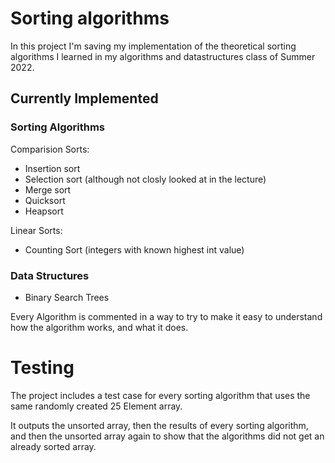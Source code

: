 # Sorting algorithms

In this project I'm saving my implementation of the theoretical sorting algorithms I learned in my algorithms and datastructures class of Summer 2022.

## Currently Implemented
### Sorting Algorithms
Comparision Sorts:
- Insertion sort
- Selection sort (although not closly looked at in the lecture)
- Merge sort
- Quicksort
- Heapsort 

Linear Sorts:
- Counting Sort (integers with known highest int value)

### Data Structures
- Binary Search Trees

Every Algorithm is commented in a way to try to make it easy to understand how the algorithm works, and what it does.

# Testing
The project includes a test case for every sorting algorithm that uses the same randomly created 25 Element array.

It outputs the unsorted array, then the results of every sorting algorithm, and then the unsorted array again to show that the algorithms did not get an already sorted array.
